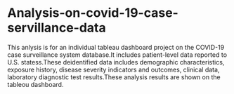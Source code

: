 # Analysis-on-covid-19-case-servillance-data
This anlysis is for an individual tableau dashboard project on the COVID-19 case surveillance system database.It includes patient-level data reported to U.S. statess.These deidentified data includes demographic characteristics, exposure history, disease severity indicators and outcomes, clinical data, laboratory diagnostic test results.These analysis results are shown on the tableou dashboard.
